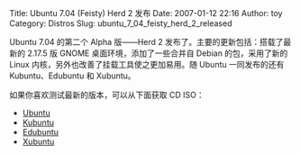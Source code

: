 Title: Ubuntu 7.04 (Feisty) Herd 2 发布
Date: 2007-01-12 22:16
Author: toy
Category: Distros
Slug: ubuntu_7_04_feisty_herd_2_released

Ubuntu 7.04 的第二个 Alpha 版——Herd 2
发布了。主要的更新包括：搭载了最新的 2.17.5 版 GNOME
桌面环境，添加了一些合并自 Debian 的包，采用了新的 Linux
内核，另外也改善了挂载工具使之更加易用。随 Ubuntu 一同发布的还有
Kubuntu、Edubuntu 和 Xubuntu。

如果你喜欢测试最新的版本，可以从下面获取 CD ISO：

-   [Ubuntu](http://cdimage.ubuntu.com/releases/feisty/herd-2/)
-   [Kubuntu](http://cdimage.ubuntu.com/kubuntu/releases/feisty/herd-2/)
-   [Edubuntu](http://cdimage.ubuntu.com/edubuntu/releases/feisty/herd-2/)
-   [Xubuntu](http://cdimage.ubuntu.com/xubuntu/releases/feisty/herd-2/)

